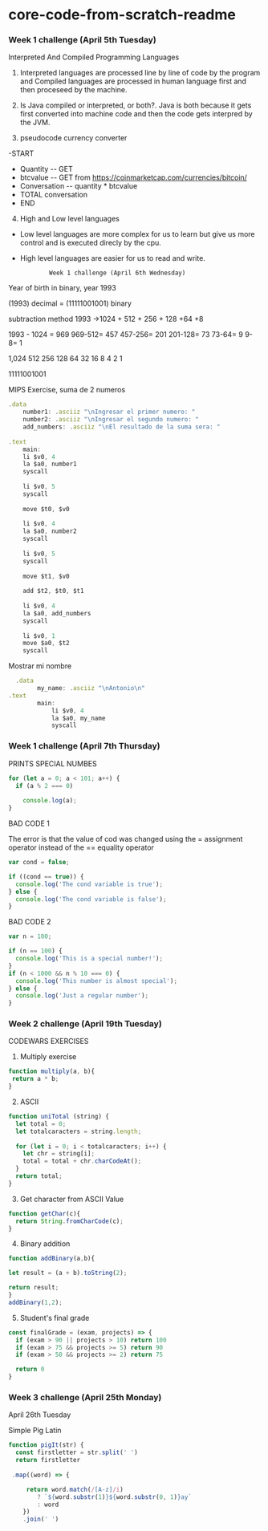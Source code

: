 # core-code-from-scratch-readme

### Week 1 challenge (April 5th Tuesday) 
Interpreted And Compiled Programming Languages

1. Interpreted languages are processed line by line of code by the program and Compiled languages are processed in human language first and then proceseed by the machine.

2. Is Java compiled or interpreted, or both?. Java is both because it gets first converted into machine code and then the code gets interpred by the JVM.

3. pseudocode currency converter

-START 
- Quantity -- GET
- btcvalue -- GET from https://coinmarketcap.com/currencies/bitcoin/
- Conversation -- quantity * btcvalue
- TOTAL conversation 
- END


4.  High and Low level languages

- Low level languages are more complex for us to learn but give us more control and is executed direcly by the cpu.

- High level languages are easier for us to read and write.


              Week 1 challenge (April 6th Wednesday) 

Year of birth in binary, year 1993

(1993) decimal = (11111001001) binary

subtraction method 
1993 ->1024 + 512 + 256 + 128 +64 +8 

1993 - 1024 = 969      969-512= 457    457-256= 201   201-128= 73   73-64= 9   9-8= 1  

 1,024 512 256 128 64 32 16 8 4 2 1
 
 11111001001
 
 


MIPS Exercise, suma de 2 numeros

```js
.data
	number1: .asciiz "\nIngresar el primer numero: "
	number2: .asciiz "\nIngresar el segundo numero: "
	add_numbers: .asciiz "\nEl resultado de la suma sera: "
	
.text 
	main:
	li $v0, 4
	la $a0, number1
	syscall
	
	li $v0, 5
	syscall
	
	move $t0, $v0
	
	li $v0, 4
	la $a0, number2
	syscall 
	
	li $v0, 5
	syscall 
	
	move $t1, $v0
	
	add $t2, $t0, $t1
	
	li $v0, 4
	la $a0, add_numbers
	syscall 
	
	li $v0, 1
	move $a0, $t2
	syscall
  ```
  
  Mostrar mi nombre
  
  ```js
	.data
	      my_name: .asciiz "\nAntonio\n"
  .text
	      main:
              li $v0, 4
              la $a0, my_name
              syscall
  ```
	
   

### Week 1 challenge (April 7th Thursday) 
 
PRINTS SPECIAL NUMBES 


```js 
for (let a = 0; a < 101; a++) {
  if (a % 2 === 0) 
    
    console.log(a);
}
```


BAD CODE 1

The error is that the value of cod was changed using the = assignment operator instead of the == equality operator  

```js 
var cond = false;

if ((cond == true)) {
  console.log('The cond variable is true');
} else {
  console.log('The cond variable is false');
}
```

BAD CODE 2

```js
var n = 100;

if (n == 100) {
  console.log('This is a special number!');
}
if (n < 1000 && n % 10 === 0) {
  console.log('This number is almost special');
} else {
  console.log('Just a regular number');
}

```
 
 
 ### Week 2 challenge (April 19th Tuesday)
 
 CODEWARS EXERCISES 
 
1. Multiply exercise

```js
function multiply(a, b){
 return a * b;
}
```

2. ASCII

```js
function uniTotal (string) {
  let total = 0;
  let totalcaracters = string.length;
  
  for (let i = 0; i < totalcaracters; i++) {
    let chr = string[i];
    total = total + chr.charCodeAt();
  }
  return total;
}
```

3. Get character from ASCII Value

```js
function getChar(c){
  return String.fromCharCode(c);
}
```

4. Binary addition

```js
function addBinary(a,b){

let result = (a + b).toString(2);

return result;
}
addBinary(1,2);
```

5. Student's final grade

```js
const finalGrade = (exam, projects) => {
  if (exam > 90 || projects > 10) return 100
  if (exam > 75 && projects >= 5) return 90
  if (exam > 50 && projects >= 2) return 75

  return 0
}
```


### Week 3 challenge (April 25th Monday)


April 26th Tuesday

 Simple Pig Latin



```js
function pigIt(str) {
  const firstletter = str.split(' ')
  return firstletter
  
 .map((word) => {

     return word.match(/[A-z]/i)
        ? `${word.substr(1)}${word.substr(0, 1)}ay`
        : word
    })
    .join(' ')
```
